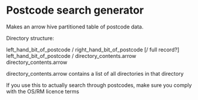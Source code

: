 # Postcode search generator

Makes an arrow hive partitioned table of postcode data.

Directory structure:

left_hand_bit_of_postcode / right_hand_bit_of_postcode [/ full record?]
left_hand_bit_of_postcode / directory_contents.arrow
directory_contents.arrow

directory_contents.arrow contains a list of all directories in that directory

If you use this to actually search through postcodes, make sure you comply with the OS/RM licence terms
